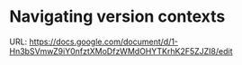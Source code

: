 # Navigating version contexts

URL: https://docs.google.com/document/d/1-Hn3bSVmwZ9iY0nfztXMoDfzWMdOHYTKrhK2F5ZJZI8/edit
